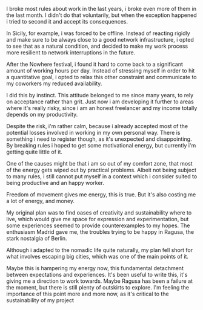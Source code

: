 I broke most rules about work in the last years, i broke even more of
them in the last month. I didn't do that voluntarily, but when the
exception happened i tried to second it and accept its consequences.

In Sicily, for example, i was forced to be offline. Instead of
reacting rigidly and make sure to be always close to a good network
infrastructure, i opted to see that as a natural condition, and
decided to make my work process more resilient to network
interruptions in the future.

After the Nowhere festival, i found it hard to come back to a
significant amount of working hours per day. Instead of stressing
myself in order to hit a quantitative goal, i opted to relax this
other constraint and communicate to my coworkers my reduced
availability.

I did this by instinct. This attitude belonged to me since many years,
to rely on acceptance rather than grit. Just now i am developing it
further to areas where it's really risky, since i am an honest
freelancer and my income totally depends on my productivity.

Despite the risk, i'm rather calm, because i already accepted most of
the potential losses involved in working in my own personal way. There
is something i need to register though, as it's unexpected and
disappointing. By breaking rules i hoped to get some motivational
energy, but currently i'm getting quite little of it.

One of the causes might be that i am so out of my comfort zone, that
most of the energy gets wiped out by practical problems. Albeit not
being subject to many rules, i still cannot put myself in a context
which i consider suited to being productive and an happy worker.

Freedom of movement gives me energy, this is true. But it's also
costing me a lot of energy, and money.

My original plan was to find oases of creativity and sustainability
where to live, which would give me space for expression and
experimentation, but some experiences seemed to provide
counterexamples to my hopes. The enthusiasm Madrid gave me, the
troubles trying to be happy in Ragusa, the stark nostalgia of Berlin.

Although i adapted to the nomadic life quite naturally, my plan fell
short for what involves escaping big cities, which was one of the main
points of it.

Maybe this is hampering my energy now, this fundamental detachment
between expectations and experiences. It's been useful to write this,
it's giving me a direction to work towards. Maybe Ragusa has been a
failure at the moment, but there is still plenty of outskirts to
explore. I'm feeling the importance of this point more and more now,
as it's critical to the sustainability of my project
